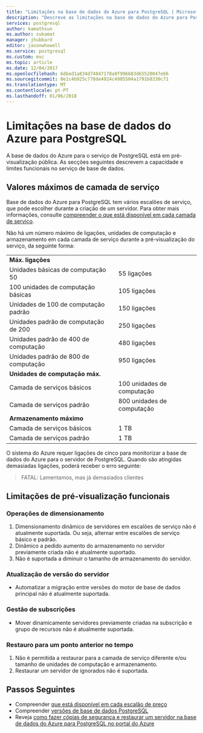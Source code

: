 ```yaml
---
title: "Limitações na base de dados do Azure para PostgreSQL | Microsoft Docs"
description: "Descreve as limitações na base de dados do Azure para PostgreSQL."
services: postgresql
author: kamathsun
ms.author: sukamat
manager: jhubbard
editor: jasonwhowell
ms.service: postgresql
ms.custom: mvc
ms.topic: article
ms.date: 12/04/2017
ms.openlocfilehash: 6dbed1a834d74047178a9f996683d65520047e66
ms.sourcegitcommit: 0e1c4b925c778de4924c4985504a1791b8330c71
ms.translationtype: MT
ms.contentlocale: pt-PT
ms.lasthandoff: 01/06/2018
---
```

# <a name="limitations-in-azure-database-for-postgresql"></a>Limitações na base de dados do Azure para PostgreSQL
A base de dados do Azure para o serviço de PostgreSQL está em pré-visualização pública. As secções seguintes descrevem a capacidade e limites funcionais no serviço de base de dados.

## <a name="service-tier-maximums"></a>Valores máximos de camada de serviço
Base de dados do Azure para PostgreSQL tem vários escalões de serviço, que pode escolher durante a criação de um servidor. Para obter mais informações, consulte [compreender o que está disponível em cada camada de serviço](concepts-service-tiers.md).  

Não há um número máximo de ligações, unidades de computação e armazenamento em cada camada de serviço durante a pré-visualização do serviço, da seguinte forma: 

| | |
| :------------------------- | :---------------- |
| **Máx. ligações**        |                   |
| Unidades básicas de computação 50     | 55 ligações    |
| 100 unidades de computação básicas    | 105 ligações   |
| Unidades de 100 de computação padrão | 150 ligações   |
| Unidades padrão de computação de 200 | 250 ligações   |
| Unidades padrão de 400 de computação | 480 ligações   |
| Unidades padrão de 800 de computação | 950 ligações   |
| **Unidades de computação máx.**      |                   |
| Camada de serviços básicos         | 100 unidades de computação |
| Camada de serviços padrão      | 800 unidades de computação |
| **Armazenamento máximo**            |                   |
| Camada de serviços básicos         | 1 TB              |
| Camada de serviços padrão      | 1 TB              |

O sistema do Azure requer ligações de cinco para monitorizar a base de dados do Azure para o servidor de PostgreSQL. Quando são atingidas demasiadas ligações, poderá receber o erro seguinte:
> FATAL: Lamentamos, mas já demasiados clientes


## <a name="preview-functional-limitations"></a>Limitações de pré-visualização funcionais
### <a name="scale-operations"></a>Operações de dimensionamento
1.  Dimensionamento dinâmico de servidores em escalões de serviço não é atualmente suportada. Ou seja, alternar entre escalões de serviço básico e padrão.
2.  Dinâmico a pedido aumento do armazenamento no servidor previamente criada não é atualmente suportado.
3.  Não é suportada a diminuir o tamanho de armazenamento do servidor.

### <a name="server-version-upgrades"></a>Atualização de versão do servidor
- Automatizar a migração entre versões do motor de base de dados principal não é atualmente suportada.

### <a name="subscription-management"></a>Gestão de subscrições
- Mover dinamicamente servidores previamente criadas na subscrição e grupo de recursos não é atualmente suportada.

### <a name="point-in-time-restore"></a>Restauro para um ponto anterior no tempo
1.  Não é permitida a restaurar para a camada de serviço diferente e/ou tamanho de unidades de computação e armazenamento.
2.  Restaurar um servidor de ignorados não é suportada.

## <a name="next-steps"></a>Passos Seguintes
- Compreender [que está disponível em cada escalão de preço](concepts-service-tiers.md)
- Compreender [versões de base de dados PostgreSQL](concepts-supported-versions.md)
- Reveja [como fazer cópias de segurança e restaurar um servidor na base de dados do Azure para PostgreSQL no portal do Azure](howto-restore-server-portal.md)
